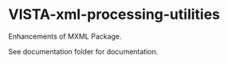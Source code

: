 VISTA-xml-processing-utilities
==============================

Enhancements of MXML Package.

See documentation folder for documentation.

